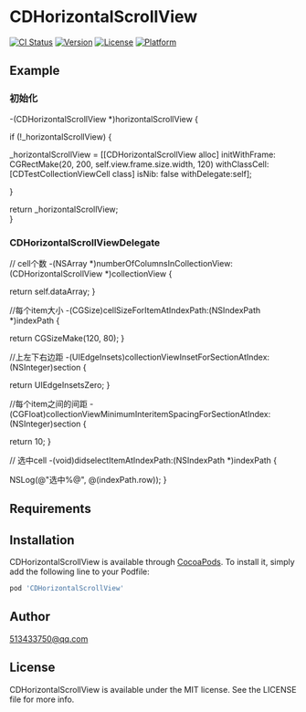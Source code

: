# CDHorizontalScrollView

[![CI Status](https://img.shields.io/travis/513433750@qq.com/CDHorizontalScrollView.svg?style=flat)](https://travis-ci.org/513433750@qq.com/CDHorizontalScrollView)
[![Version](https://img.shields.io/cocoapods/v/CDHorizontalScrollView.svg?style=flat)](https://cocoapods.org/pods/CDHorizontalScrollView)
[![License](https://img.shields.io/cocoapods/l/CDHorizontalScrollView.svg?style=flat)](https://cocoapods.org/pods/CDHorizontalScrollView)
[![Platform](https://img.shields.io/cocoapods/p/CDHorizontalScrollView.svg?style=flat)](https://cocoapods.org/pods/CDHorizontalScrollView)

## Example

### 初始化


-(CDHorizontalScrollView *)horizontalScrollView {

if (!_horizontalScrollView) {

_horizontalScrollView = [[CDHorizontalScrollView alloc] initWithFrame: CGRectMake(20, 200, self.view.frame.size.width, 120) withClassCell:[CDTestCollectionViewCell class] isNib: false withDelegate:self];

   }

   return _horizontalScrollView;        
   }


### CDHorizontalScrollViewDelegate

// cell个数
-(NSArray *)numberOfColumnsInCollectionView:(CDHorizontalScrollView *)collectionView {


return self.dataArray;
    }


//每个item大小
-(CGSize)cellSizeForItemAtIndexPath:(NSIndexPath *)indexPath {


  return CGSizeMake(120, 80);
   }

//上左下右边距
-(UIEdgeInsets)collectionViewInsetForSectionAtIndex:(NSInteger)section {

   return UIEdgeInsetsZero;
   }

//每个item之间的间距
-(CGFloat)collectionViewMinimumInteritemSpacingForSectionAtIndex:(NSInteger)section {

  return 10;
  }

// 选中cell
-(void)didselectItemAtIndexPath:(NSIndexPath *)indexPath {


   NSLog(@"选中%@", @(indexPath.row));        }


## Requirements

## Installation

CDHorizontalScrollView is available through [CocoaPods](https://cocoapods.org). To install
it, simply add the following line to your Podfile:

```ruby
pod 'CDHorizontalScrollView'
```

## Author

 513433750@qq.com

## License

CDHorizontalScrollView is available under the MIT license. See the LICENSE file for more info.
